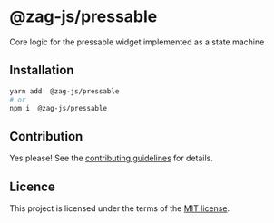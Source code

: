 # @zag-js/pressable

Core logic for the pressable widget implemented as a state machine

## Installation

```sh
yarn add  @zag-js/pressable
# or
npm i  @zag-js/pressable
```

## Contribution

Yes please! See the
[contributing guidelines](https://github.com/chakra-ui/zag/blob/main/CONTRIBUTING.md)
for details.

## Licence

This project is licensed under the terms of the
[MIT license](https://github.com/chakra-ui/zag/blob/main/LICENSE).
